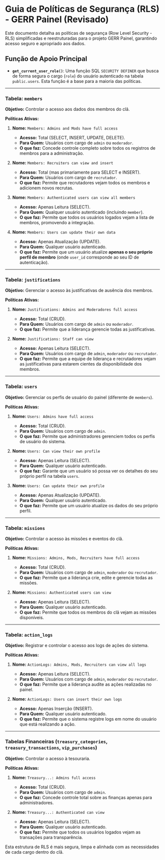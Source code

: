 
# Guia de Políticas de Segurança (RLS) - GERR Painel (Revisado)

Este documento detalha as políticas de segurança (Row Level Security - RLS) simplificadas e reestruturadas para o projeto GERR Painel, garantindo acesso seguro e apropriado aos dados.

## Função de Apoio Principal

-   **`get_current_user_role()`**: Uma função SQL `SECURITY DEFINER` que busca de forma segura o cargo (`role`) do usuário autenticado na tabela `public.users`. Esta função é a base para a maioria das políticas.

---

### Tabela: `members`

**Objetivo:** Controlar o acesso aos dados dos membros do clã.

**Políticas Ativas:**

1.  **Nome:** `Members: Admins and Mods have full access`
    *   **Acesso:** Total (SELECT, INSERT, UPDATE, DELETE).
    *   **Para Quem:** Usuários com cargo de `admin` ou `moderador`.
    *   **O que faz:** Concede controle completo sobre todos os registros de membros para a administração.

2.  **Nome:** `Members: Recruiters can view and insert`
    *   **Acesso:** Total (mas primariamente para SELECT e INSERT).
    *   **Para Quem:** Usuários com cargo de `recrutador`.
    *   **O que faz:** Permite que recrutadores vejam todos os membros e adicionem novos recrutas.

3.  **Nome:** `Members: Authenticated users can view all members`
    *   **Acesso:** Apenas Leitura (SELECT).
    *   **Para Quem:** Qualquer usuário autenticado (incluindo `member`).
    *   **O que faz:** Permite que todos os usuários logados vejam a lista de membros, promovendo a integração.

4.  **Nome:** `Members: Users can update their own data`
    *   **Acesso:** Apenas Atualização (UPDATE).
    *   **Para Quem:** Qualquer usuário autenticado.
    *   **O que faz:** Permite que um usuário atualize **apenas o seu próprio perfil de membro** (onde `user_id` corresponde ao seu ID de autenticação).

---

### Tabela: `justifications`

**Objetivo:** Gerenciar o acesso às justificativas de ausência dos membros.

**Políticas Ativas:**

1.  **Nome:** `Justifications: Admins and Moderadores full access`
    *   **Acesso:** Total (CRUD).
    *   **Para Quem:** Usuários com cargo de `admin` ou `moderador`.
    *   **O que faz:** Permite que a liderança gerencie todas as justificativas.

2.  **Nome:** `Justifications: Staff can view`
    *   **Acesso:** Apenas Leitura (SELECT).
    *   **Para Quem:** Usuários com cargo de `admin`, `moderador` ou `recrutador`.
    *   **O que faz:** Permite que a equipe de liderança e recrutadores vejam as justificativas para estarem cientes da disponibilidade dos membros.

---

### Tabela: `users`

**Objetivo:** Gerenciar os perfis de usuário do painel (diferente de `members`).

**Políticas Ativas:**

1.  **Nome:** `Users: Admins have full access`
    *   **Acesso:** Total (CRUD).
    *   **Para Quem:** Usuários com cargo de `admin`.
    *   **O que faz:** Permite que administradores gerenciem todos os perfis de usuário do sistema.

2.  **Nome:** `Users: Can view their own profile`
    *   **Acesso:** Apenas Leitura (SELECT).
    *   **Para Quem:** Qualquer usuário autenticado.
    *   **O que faz:** Garante que um usuário só possa ver os detalhes do seu próprio perfil na tabela `users`.

3.  **Nome:** `Users: Can update their own profile`
    *   **Acesso:** Apenas Atualização (UPDATE).
    *   **Para Quem:** Qualquer usuário autenticado.
    *   **O que faz:** Permite que um usuário atualize os dados do seu próprio perfil.

---

### Tabela: `missions`

**Objetivo:** Controlar o acesso às missões e eventos do clã.

**Políticas Ativas:**

1.  **Nome:** `Missions: Admins, Mods, Recruiters have full access`
    *   **Acesso:** Total (CRUD).
    *   **Para Quem:** Usuários com cargo de `admin`, `moderador` ou `recrutador`.
    *   **O que faz:** Permite que a liderança crie, edite e gerencie todas as missões.

2.  **Nome:** `Missions: Authenticated users can view`
    *   **Acesso:** Apenas Leitura (SELECT).
    *   **Para Quem:** Qualquer usuário autenticado.
    *   **O que faz:** Permite que todos os membros do clã vejam as missões disponíveis.

---

### Tabela: `action_logs`

**Objetivo:** Registrar e controlar o acesso aos logs de ações do sistema.

**Políticas Ativas:**

1.  **Nome:** `ActionLogs: Admins, Mods, Recruiters can view all logs`
    *   **Acesso:** Apenas Leitura (SELECT).
    *   **Para Quem:** Usuários com cargo de `admin`, `moderador` ou `recrutador`.
    *   **O que faz:** Permite que a liderança audite as ações realizadas no painel.

2.  **Nome:** `ActionLogs: Users can insert their own logs`
    *   **Acesso:** Apenas Inserção (INSERT).
    *   **Para Quem:** Qualquer usuário autenticado.
    *   **O que faz:** Permite que o sistema registre logs em nome do usuário que está realizando a ação.

---

### Tabelas Financeiras (`treasury_categories`, `treasury_transactions`, `vip_purchases`)

**Objetivo:** Controlar o acesso à tesouraria.

**Políticas Ativas:**

1.  **Nome:** `Treasury...: Admins full access`
    *   **Acesso:** Total (CRUD).
    *   **Para Quem:** Usuários com cargo de `admin`.
    *   **O que faz:** Concede controle total sobre as finanças apenas para administradores.

2.  **Nome:** `Treasury...: Authenticated can view`
    *   **Acesso:** Apenas Leitura (SELECT).
    *   **Para Quem:** Qualquer usuário autenticado.
    *   **O que faz:** Permite que todos os usuários logados vejam as transações para transparência.

Esta estrutura de RLS é mais segura, limpa e alinhada com as necessidades de cada cargo dentro do clã.
